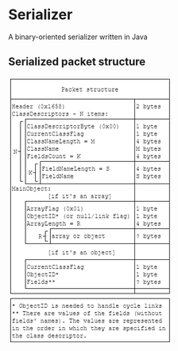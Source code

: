# Serializer
A binary-oriented serializer written in Java

## Serialized packet structure
![Packet structure](Packet%20structure.png)
